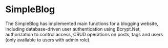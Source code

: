 # SimpleBlog
The SimpleBlog has implemented main functions for a blogging website, including database-driven user authentication using Bcrypt.Net, authorization to control access, CRUD operations on posts, tags and users (only available to users with admin role). 
